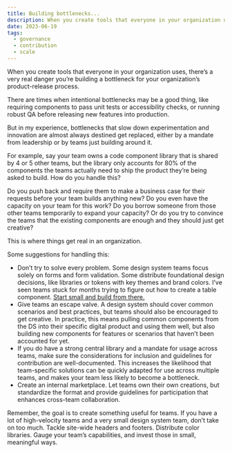 ```yaml
---
title: Building bottlenecks...
description: When you create tools that everyone in your organization uses, you're at risk of creating a bottleneck.
date: 2023-06-19
tags:
  - governance
  - contribution
  - scale
---
```

When you create tools that everyone in your organization uses, there’s a very real danger you’re building a bottleneck for your organization’s product-release process.

There are times when intentional bottlenecks may be a good thing, like requiring components to pass unit tests or accessibility checks, or running robust QA before releasing new features into production.

But in my experience, bottlenecks that slow down experimentation and innovation are almost always destined get replaced, either by a mandate from leadership or by teams just building around it.

For example, say your team owns a code component library that is shared by 4 or 5 other teams, but the library only accounts for 80% of the components the teams actually need to ship the product they’re being asked to build. How do you handle this?

Do you push back and require them to make a business case for their requests before your team builds anything new? Do you even have the capacity on your team for this work? Do you borrow someone from those other teams temporarily to expand your capacity? Or do you try to convince the teams that the existing components are enough and they should just get creative?

This is where things get real in an organization.

Some suggestions for handling this:

- Don’t try to solve every problem. Some design system teams focus solely on forms and form validation. Some distribute foundational design decisions, like libraries or tokens with key themes and brand colors. I’ve seen teams stuck for months trying to figure out how to create a table component. [Start small and build from there.](https://practicaldesignsystems.com/daily/discount-design-systems/)
- Give teams an escape valve. A design system should cover common scenarios and best practices, but teams should also be encouraged to get creative. In practice, this means pulling common components from the DS into their specific digital product and using them well, but also building new components for features or scenarios that haven’t been accounted for yet.
- If you do have a strong central library and a mandate for usage across teams, make sure the considerations for inclusion and guidelines for contribution are well-documented. This increases the likelihood that team-specific solutions can be quickly adapted for use across multiple teams, and makes your team less likely to become a bottleneck.
- Create an internal marketplace. Let teams own their own creations, but standardize the format and provide guidelines for participation that enhances cross-team collaboration.

Remember, the goal is to create something useful for teams. If you have a lot of high-velocity teams and a very small design system team, don’t take on too much. Tackle site-wide headers and footers. Distribute color libraries. Gauge your team’s capabilities, and invest those in small, meaningful ways.